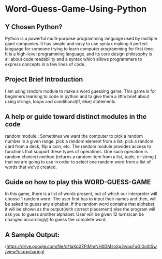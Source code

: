 # Word-Guess-Game-Using-Python

## Y Chosen Python?
Python is a powerful multi-purpose programming language used by multiple giant companies.
It has simple and easy to use syntax making it perfect language for someone trying to learn computer programming for first time.
It is a high-level programming language, and its core design philosophy is all about code readability and a syntax which allows programmers to express concepts in a few lines of code.

## Project Brief Introduction
I am using random module to make a word guessing game.
This game is for beginners learning to code in python and to give them a little brief about using strings, loops and conditional(If, else) statements.

## A help or guide toward distinct modules in the code
random module : Sometimes we want the computer to pick a random number in a given range, pick a random element from a list, pick a random card from a deck, flip a coin, etc. The random module provides access to functions that support these types of operations.
One such operation is random.choice() method (returns a random item from a list, tuple, or string.) that we are going to use in order to select one random word from a list of words that we’ve created.

## Guide on how to play this WORD-GUESS-GAME
In this game, there is a list of words present, out of which our interpreter will choose 1 random word.
The user first has to input their names and then, will be asked to guess any alphabet. 
If the random word contains that alphabet, it will be shown as the output(with correct placement) else the program will ask you to guess another alphabet. 
User will be given 12 turns(can be changed accordingly) to guess the complete word.

## A Sample Output:
(https://drive.google.com/file/d/1aXp2ZFtMmNH0DMsoSp2wbuFuGi0o0t5w/view?usp=sharing)

